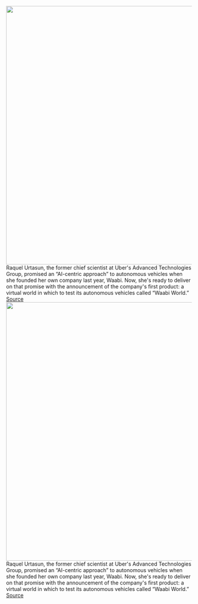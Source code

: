 <img src='https://cdn.vox-cdn.com/thumbor/WfNHp6A0OstKgYi2yf1mM02bhjk=/0x0:2000x1072/1200x800/filters:focal(840x376:1160x696)/cdn.vox-cdn.com/uploads/chorus_image/image/70487340/Screen_Shot_2022_02_08_at_6.24.38_PM.0.png' width='700px' /><br/>
Raquel Urtasun, the former chief scientist at Uber's Advanced Technologies Group, promised an “AI-centric approach” to autonomous vehicles when she founded her own company last year, Waabi. Now, she's ready to deliver on that promise with the announcement of the company's first product: a virtual world in which to test its autonomous vehicles called “Waabi World.”
<a href='https://www.theverge.com/2022/2/9/22923904/waabi-world-virtual-simulation-autonomous-vehicle-urtasun'> Source <a/><img src='https://cdn.vox-cdn.com/thumbor/WfNHp6A0OstKgYi2yf1mM02bhjk=/0x0:2000x1072/1200x800/filters:focal(840x376:1160x696)/cdn.vox-cdn.com/uploads/chorus_image/image/70487340/Screen_Shot_2022_02_08_at_6.24.38_PM.0.png' width='700px' /><br/>
Raquel Urtasun, the former chief scientist at Uber's Advanced Technologies Group, promised an “AI-centric approach” to autonomous vehicles when she founded her own company last year, Waabi. Now, she's ready to deliver on that promise with the announcement of the company's first product: a virtual world in which to test its autonomous vehicles called “Waabi World.”
<a href='https://www.theverge.com/2022/2/9/22923904/waabi-world-virtual-simulation-autonomous-vehicle-urtasun'> Source <a/>